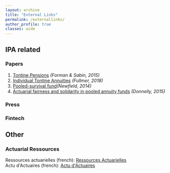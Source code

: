```yaml
---
layout: archive
title: "External Links"
permalink: /externallinks/
author_profile: true
classes: wide
---
```



## IPA related

### Papers

1. [Tontine Pensions](https://scholarship.law.upenn.edu/penn_law_review/vol163/iss3/3/) *(Forman & Sabin, 2015)*
2. [Individual Tontine Annuities](https://ssrn.com/abstract=3217551) *(Fullmer, 2018)*
3. [Pooled-survival fund](https://www.actuaries.asn.au/Library/Events/FSF/2014/NewfieldPostRetirementPaper140505.pdf)*(Newfield, 2014)*
4. [Actuarial fairness and solidarity in pooled annuity funds](https://arxiv.org/abs/1311.5120) *(Donnelly, 2015)*

### Press

### Fintech

## Other

### Actuarial Ressources
Ressources actuarielles (french): [Ressources Actuarielles](http://www.ressources-actuarielles.net/)   
Actu d'Actuaires (french): [Actu d'Actuaires](https://actudactuaires.typepad.com/)
